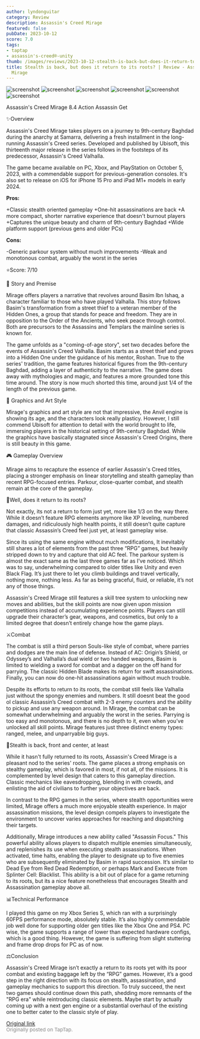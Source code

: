 ```yaml
---
author: lyndonguitar
category: Review
description: Assassin's Creed Mirage
featured: false
pubDate: 2023-10-12
score: 7.0
tags:
- taptap
- assassin's-creed®-unity
thumb: /images/reviews/2023-10-12-stealth-is-back-but-does-it-return-to-its-roots--review---assassins-creed-mirage-0.avif
title: Stealth is back, but does it return to its roots? | Review - Assassin's Creed
  Mirage
---
```


<div class="gallery">
  <img src="/images/reviews/2023-10-12-stealth-is-back-but-does-it-return-to-its-roots--review---assassins-creed-mirage-0.avif" alt="screenshot" />
  <img src="/images/reviews/2023-10-12-stealth-is-back-but-does-it-return-to-its-roots--review---assassins-creed-mirage-1.avif" alt="screenshot" />
  <img src="/images/reviews/2023-10-12-stealth-is-back-but-does-it-return-to-its-roots--review---assassins-creed-mirage-2.avif" alt="screenshot" />
  <img src="/images/reviews/2023-10-12-stealth-is-back-but-does-it-return-to-its-roots--review---assassins-creed-mirage-3.avif" alt="screenshot" />
  <img src="/images/reviews/2023-10-12-stealth-is-back-but-does-it-return-to-its-roots--review---assassins-creed-mirage-4.avif" alt="screenshot" />
  <img src="/images/reviews/2023-10-12-stealth-is-back-but-does-it-return-to-its-roots--review---assassins-creed-mirage-5.avif" alt="screenshot" />
</div>

Assassin's Creed Mirage
8.4
Action
Assassin
Get

✨Overview

Assassin's Creed Mirage takes players on a journey to 9th-century Baghdad during the anarchy at Samarra, delivering a fresh installment in the long-running Assassin's Creed series. Developed and published by Ubisoft, this thirteenth major release in the series follows in the footsteps of its predecessor, Assassin's Creed Valhalla.

The game became available on PC, Xbox, and PlayStation on October 5, 2023, with a commendable support for previous-generation consoles. It's also set to release on iOS for iPhone 15 Pro and iPad M1+ models in early 2024.


**Pros:**


+Classic stealth oriented gameplay
+One-hit assassinations are back
+A more compact, shorter narrative experience that doesn't burnout players
+Captures the unique beauty and charm of 9th-century Baghdad
+Wide platform support (previous gens and older PCs)


**Cons:**


-Generic parkour system without much improvements
-Weak and monotonous combat, arguably the worst in the series

⭐️Score: 7/10

📖 Story and Premise

Mirage offers players a narrative that revolves around Basim Ibn Ishaq, a character familiar to those who have played Valhalla. This story follows Basim's transformation from a street thief to a veteran member of the Hidden Ones, a group that stands for peace and freedom. They are in opposition to the Order of the Ancients, who seek peace through control. Both are precursors to the Assassins and Templars the mainline series is known for.

The game unfolds as a "coming-of-age story", set two decades before the events of Assassin's Creed Valhalla. Basim starts as a street thief and grows into a Hidden One under the guidance of his mentor, Roshan. True to the series' tradition, the game features historical figures from the 9th-century Baghdad, adding a layer of authenticity to the narrative. The game does away with mythologies and magic, and features a more grounded tone this time around. The story is now much shorted this time, around just 1/4 of the length of the previous game.

🎨 Graphics and Art Style

Mirage's graphics and art style are not that impressive, the Anvil engine is showing its age, and the characters look really plasticy. However, I still commend Ubisoft for attention to detail with the world brought to life, immersing players in the historical setting of 9th-century Baghdad. While the graphics have basically stagnated since Assassin's Creed Origins, there is still beauty in this game.

🎮 Gameplay Overview

Mirage aims to recapture the essence of earlier Assassin's Creed titles, placing a stronger emphasis on linear storytelling and stealth gameplay than recent RPG-focused entries. Parkour, close-quarter combat, and stealth remain at the core of the gameplay.

🌲Well, does it return to its roots?

Not exactly, its not a return to form just yet, more like 1/3 on the way there. While it doesn’t feature RPG elements anymore like XP leveling, numbered damages, and ridiculously high health points, it still doesn’t quite capture that classic Assassin’s Creed feel just yet, at least gameplay wise.

Since its using the same engine without much modifications, It inevitably still shares a lot of elements from the past three “RPG” games, but heavily stripped down to try and capture that old AC feel. The parkour system is almost the exact same as the last three games far as I’ve noticed. Which was to say, underwhelming compared to older titles like Unity and even Black Flag. It’s just there to let you climb buildings and travel vertically, nothing more, nothing less. As far as being graceful, fluid, or reliable, it’s not any of those things.

Assassin's Creed Mirage still features a skill tree system to unlocking new moves and abilities, but the skill points are now given upon mission competitions instead of accumulating experience points. Players can still upgrade their character’s gear, weapons, and cosmetics, but only to a limited degree that doesn’t entirely change how the game plays.

⚔️Combat

The combat is still a third person Souls-like style of combat, where parries and dodges are the main line of defense. Instead of AC: Origin’s Shield, or Odyssey’s and Valhalla’s dual wield or two handed weapons, Basim is limited to wielding a sword for combat and a dagger on the off hand for parrying. The classic Hidden Blade makes its return for swift assassinations. Finally, you can now do one-hit assassinations again without much trouble.

Despite its efforts to return to its roots, the combat still feels like Valhalla just without the spongy enemies and numbers. It still doesnt beat the good ol classic Assassin’s Creed combat with 2-3 enemy counters and the ability to pickup and use any weapon around. In Mirage, the combat can be somewhat underwhelming and arguably the worst in the series. Parrying is too easy and monotonous, and there is no depth to it, even when you’ve unlocked all skill points. Mirage features just three distinct enemy types: ranged, melee, and unparryable big guys.

🥷Stealth is back, front and center, at least

While it hasn't fully returned to its roots, Assassin's Creed Mirage is a pleasant nod to the series' roots. The game places a strong emphasis on stealthy gameplay, which is favored in most, if not all, of the missions. It is complemented by level design that caters to this gameplay direction. Classic mechanics like eavesdropping, blending in with crowds, and enlisting the aid of civilians to further your objectives are back.

In contrast to the RPG games in the series, where stealth opportunities were limited, Mirage offers a much more enjoyable stealth experience. In major assassination missions, the level design compels players to investigate the environment to uncover varies approaches for reaching and dispatching their targets.

Additionally, Mirage introduces a new ability called "Assassin Focus." This powerful ability allows players to dispatch multiple enemies simultaneously, and replenishes its use when executing stealth assassinations. When activated, time halts, enabling the player to designate up to five enemies who are subsequently eliminated by Basim in rapid succession. It’s similar to Dead Eye from Red Dead Redemption, or perhaps Mark and Execute from Splinter Cell: Blacklist. This ability is a bit out of place for a game returning to its roots, but its a nice feature nonetheless that encourages Stealth and Assassination gameplay above all.

📊Technical Performance

I played this game on my Xbox Series S, which ran with a surprisingly 60FPS performance mode, absolutely stable. It’s also highly commendable job well done for supporting older gen titles like the Xbox One and PS4. PC wise, the game supports a range of lower than expected hardware configs, which is a good thing. However, the game is suffering from slight stuttering and frame drop drops for PC as of now.

⚖️Conclusion

Assassin's Creed Mirage isn’t exactly a return to its roots yet with its poor combat and existing baggage left by the “RPG” games. However, it’s a good step in the right direction with its focus on stealth, assassination, and gameplay mechanics to support this direction. To truly succeed, the next two games should continue down this path, shedding more remnants of the "RPG era" while reintroducing classic elements. Maybe start by actually coming up with a next gen engine or a substantial overhaul of the existing one to better cater to the classic style of play.

[Original link](https://www.taptap.io/post/6422935)<br><span style="font-size: 0.95em; color: #888;">Originally posted on TapTap.</span>
